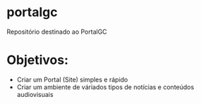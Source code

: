 # portalgc
Repositório destinado ao PortalGC

# Objetivos:
- Criar um Portal (Site) simples e rápido
- Criar um ambiente de váriados tipos de notícias e conteúdos audiovisuais
